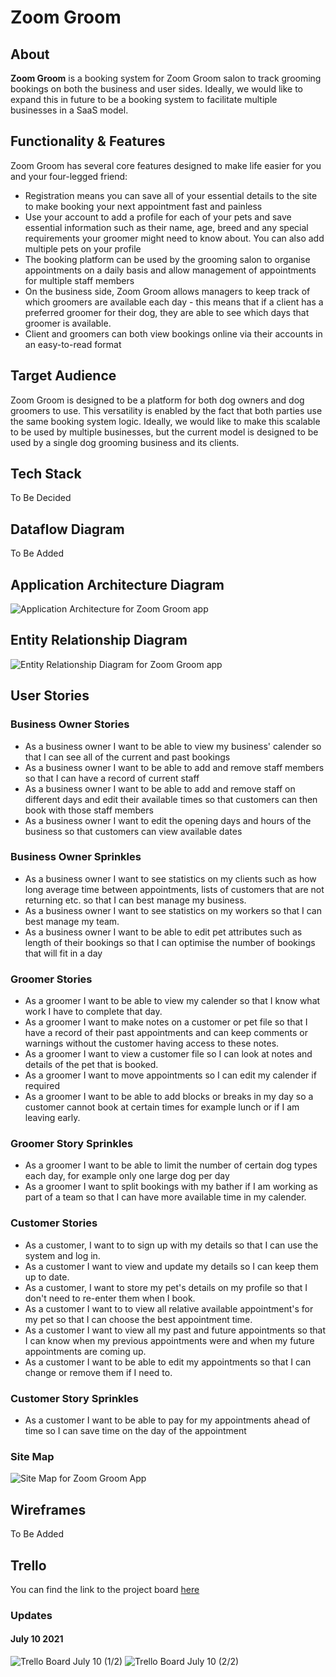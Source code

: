 # Zoom Groom

## About
**Zoom Groom** is a booking system for Zoom Groom salon to track grooming bookings on both the business and user sides. Ideally, we would like to expand this in future to be a booking system to facilitate multiple businesses in a SaaS model.

## Functionality & Features
Zoom Groom has several core features designed to make life easier for you and your four-legged friend:
- Registration means you can save all of your essential details to the site to make booking your next appointment fast and painless
- Use your account to add a profile for each of your pets and save essential information such as their name, age, breed and any special requirements your groomer might need to know about. You can also add multiple pets on your profile
- The booking platform can be used by the grooming salon to organise appointments on a daily basis and allow management of appointments for multiple staff members
- On the business side, Zoom Groom allows managers to keep track of which groomers are available each day - this means that if a client has a preferred groomer for their dog, they are able to see which days that groomer is available.
- Client and groomers can both view bookings online via their accounts in an easy-to-read format


## Target Audience
Zoom Groom is designed to be a platform for both dog owners and dog groomers to use. This versatility is enabled by the fact that both parties use the same booking system logic. Ideally, we would like to make this scalable to be used by multiple businesses, but the current model is designed to be used by a single dog grooming business and its clients.

## Tech Stack

To Be Decided

## Dataflow Diagram

To Be Added

## Application Architecture Diagram

![Application Architecture for Zoom Groom app](./docs/application-architecture.png)

## Entity Relationship Diagram
![Entity Relationship Diagram for Zoom Groom app](./docs/ERD.PNG)

## User Stories

### Business Owner Stories
- As a business owner I want to be able to view my business' calender so that I can see all of the current and past bookings
- As a business owner I want to be able to add and remove staff members so that I can have a record of current staff
- As a business owner I want to be able to add and remove staff on different days and edit their available times so that customers can then book with those staff members
- As a business owner I want to edit the opening days and hours of the business so that customers can view available dates

### Business Owner Sprinkles
- As a business owner I want to see statistics on my clients such as how long average time between appointments, lists of customers that are not returning etc. so that I can best manage my business.
- As a business owner I want to see statistics on my workers so that I can best manage my team.
- As a business owner I want to be able to edit pet attributes such as length of their bookings so that I can optimise the number of bookings that will fit in a day



### Groomer Stories
- As a groomer I want to be able to view my calender so that I know what work I have to complete that day.
- As a groomer I want to make notes on a customer or pet file so that I have a record of their past appointments and can keep comments or warnings without the customer having access to these notes.
- As a groomer I want to view a customer file so I can look at notes and details of the pet that is booked.
- As a groomer I want to move appointments so I can edit my calender if required
- As a groomer I want to be able to add blocks or breaks in my day so a customer cannot book at certain times for example lunch or if I am leaving early.

### Groomer Story Sprinkles
- As a groomer I want to be able to limit the number of certain dog types each day, for example only one large dog per day
- As a groomer I want to split bookings with my bather if I am working as part of a team so that I can have more available time in my calender.

### Customer Stories
- As a customer, I want to to sign up with my details so that I can use the system and log in.
- As a customer I want to view and update my details so I can keep them up to date.
- As a customer, I want to store my pet's details on my profile so that I don't need to re-enter them when I book.
- As a customer I want to to view all relative available appointment's for my pet so that I can choose the best appointment time.
- As a customer I want to view all my past and future appointments so that I can know when my previous appointments were and when my future appointments are coming up.
- As a customer I want to be able to edit my appointments so that I can change or remove them if I need to.

### Customer Story Sprinkles
- As a customer I want to be able to pay for my appointments ahead of time so I can save time on the day of the appointment


### Site Map
![Site Map for Zoom Groom App](./docs/sitemap.png)

## Wireframes

To Be Added

## Trello

You can find the link to the project board [here](https://trello.com/b/NAcI5WoQ/dog-grooming-app)

### Updates

#### July 10 2021
![Trello Board July 10 (1/2)](./docs/trello-july-10.png)
![Trello Board July 10 (2/2)](./docs/trello-july-10(2).png)
